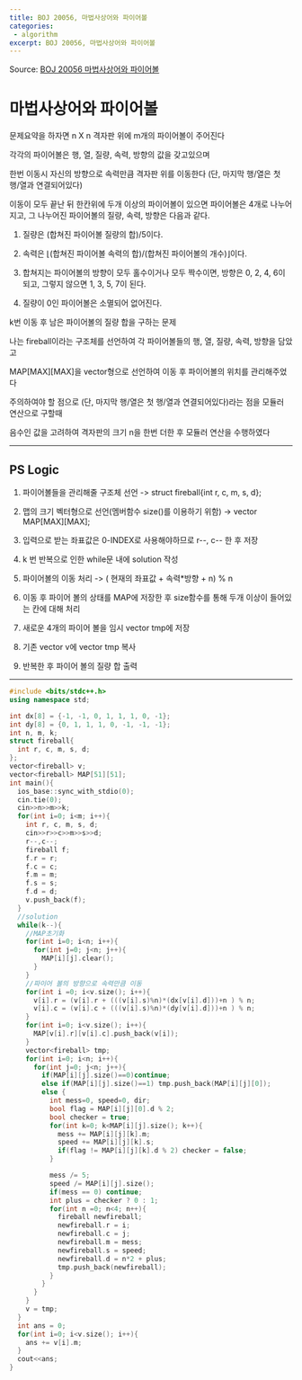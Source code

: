 ```yaml
---
title: BOJ 20056, 마법사상어와 파이어볼
categories:
 - algorithm
excerpt: BOJ 20056, 마법사상어와 파이어볼
---
```

Source: [BOJ 20056 마법사상어와 파이어볼](https://www.acmicpc.net/problem/20056)

# 마법사상어와 파이어볼

문제요약을 하자면 n X n 격자판 위에 m개의 파이어볼이 주어진다

각각의 파이어볼은 행, 열, 질량, 속력, 방향의 값을 갖고있으며 

한번 이동시 자신의 방향으로 속력만큼 격자판 위를 이동한다 (단, 마지막 행/열은 첫 행/열과 연결되어있다)

이동이 모두 끝난 뒤 한칸위에 두개 이상의 파이어볼이 있으면 파이어볼은 4개로 나누어지고, 그 나누어진 파이어볼의 질량, 속력, 방향은 다음과 같다.

1. 질량은 (합쳐진 파이어볼 질량의 합)/5이다.

2. 속력은 ⌊(합쳐진 파이어볼 속력의 합)/(합쳐진 파이어볼의 개수)⌋이다.

3. 합쳐지는 파이어볼의 방향이 모두 홀수이거나 모두 짝수이면, 방향은 0, 2, 4, 6이 되고, 그렇지 않으면 1, 3, 5, 7이 된다.

4. 질량이 0인 파이어볼은 소멸되어 없어진다.

k번 이동 후 남은 파이어볼의 질량 합을 구하는 문제

나는 fireball이라는 구조체를 선언하여 각 파이어볼들의 행, 열, 질량, 속력, 방향을 담았고 

MAP[MAX][MAX]을 vector형으로 선언하여 이동 후 파이어볼의 위치를 관리해주었다

주의하여야 할 점으로 (단, 마지막 행/열은 첫 행/열과 연결되어있다)라는 점을 모듈러 연산으로 구할때 

음수인 값을 고려하여 격자판의 크기 n을 한번 더한 후 모듈러 연산을 수행하였다

--------------
## PS Logic
1. 파이어볼들을 관리해줄 구조체 선언 -> struct fireball{int r, c, m, s, d};

2. 맵의 크기 벡터형으로 선언(멤버함수 size()를 이용하기 위함) -> vector<fireball> MAP[MAX][MAX];

3. 입력으로 받는 좌표값은 0-INDEX로 사용해야하므로 r--, c-- 한 후 저장

4. k 번 반복으로 인한 while문 내에 solution 작성

5. 파이어볼의 이동 처리 -> ( 현재의 좌표값 + 속력*방향 + n) % n

6. 이동 후 파이어 볼의 상태를 MAP에 저장한 후 size함수를 통해 두개 이상이 들어있는 칸에 대해 처리

7. 새로운 4개의 파이어 볼을 임시 vector tmp에 저장

8. 기존 vector v에 vector tmp 복사

9. 반복한 후 파이어 볼의 질량 합 출력

-----------------


```c++
#include <bits/stdc++.h>
using namespace std;

int dx[8] = {-1, -1, 0, 1, 1, 1, 0, -1};
int dy[8] = {0, 1, 1, 1, 0, -1, -1, -1};
int n, m, k;
struct fireball{
  int r, c, m, s, d;
};
vector<fireball> v;
vector<fireball> MAP[51][51];
int main(){
  ios_base::sync_with_stdio(0);
  cin.tie(0);
  cin>>n>>m>>k;
  for(int i=0; i<m; i++){
    int r, c, m, s, d;
    cin>>r>>c>>m>>s>>d;
    r--,c--;
    fireball f;
    f.r = r;
    f.c = c;
    f.m = m;
    f.s = s;
    f.d = d;
    v.push_back(f);
  }
  //solution
  while(k--){
    //MAP초기화
    for(int i=0; i<n; i++){
      for(int j=0; j<n; j++){
        MAP[i][j].clear();
      }
    }
    //파이어 볼의 방향으로 속력만큼 이동
    for(int i =0; i<v.size(); i++){
      v[i].r = (v[i].r + (((v[i].s)%n)*(dx[v[i].d]))+n ) % n;
      v[i].c = (v[i].c + (((v[i].s)%n)*(dy[v[i].d]))+n ) % n;
    }
    for(int i=0; i<v.size(); i++){
      MAP[v[i].r][v[i].c].push_back(v[i]);
    }
    vector<fireball> tmp;
    for(int i=0; i<n; i++){
      for(int j=0; j<n; j++){
        if(MAP[i][j].size()==0)continue;
        else if(MAP[i][j].size()==1) tmp.push_back(MAP[i][j][0]);
        else {
          int mess=0, speed=0, dir;
          bool flag = MAP[i][j][0].d % 2;
          bool checker = true;
          for(int k=0; k<MAP[i][j].size(); k++){
            mess += MAP[i][j][k].m;
            speed += MAP[i][j][k].s;
            if(flag != MAP[i][j][k].d % 2) checker = false;
          }

          mess /= 5;
          speed /= MAP[i][j].size();
          if(mess == 0) continue;
          int plus = checker ? 0 : 1;
          for(int n =0; n<4; n++){
            fireball newfireball;
            newfireball.r = i;
            newfireball.c = j;
            newfireball.m = mess;
            newfireball.s = speed;
            newfireball.d = n*2 + plus;
            tmp.push_back(newfireball);
          }
        }
      }
    }
    v = tmp;
  }
  int ans = 0;
  for(int i=0; i<v.size(); i++){
    ans += v[i].m;
  }
  cout<<ans;
}
```